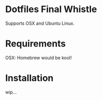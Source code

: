 # Dotfiles Final Whistle

Supports OSX and Ubuntu Linux.

# Requirements

OSX: Homebrew would be kool!

# Installation

wip...